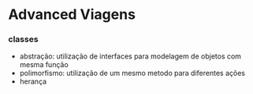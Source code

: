 # Advanced Viagens

### classes
- abstração: utilização de interfaces para modelagem de objetos com mesma função
- polimorfismo: utilização de um mesmo metodo para diferentes ações
- herança
